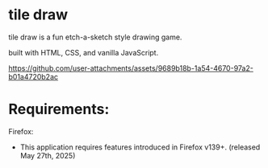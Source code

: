 # tile draw

tile draw is a fun etch-a-sketch style drawing game.

built with HTML, CSS, and vanilla JavaScript.

https://github.com/user-attachments/assets/9689b18b-1a54-4670-97a2-b01a4720b2ac


# Requirements:

Firefox:
* This application requires features introduced in Firefox v139+. (released May 27th, 2025)
